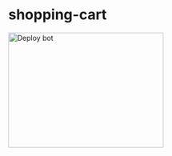 # shopping-cart




<a href="https://shopping-cart68-72580a2f0709.herokuapp.com/" target="blank"><img align="center" src="https://i.ibb.co/cT7ZsYD/IMG-20230721-WA0053.png" alt="Deploy bot" height="230" width="310" /></a>
